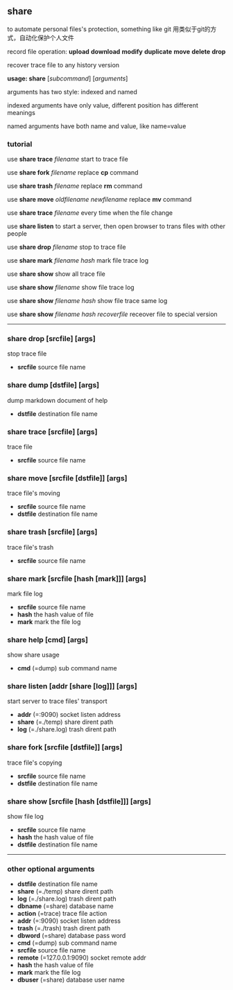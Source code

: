 ## share
to automate personal files's protection, something like git 用类似于git的方式，自动化保护个人文件

record file operation: **upload** **download** **modify** **duplicate** **move** **delete** **drop**

recover trace file to any history version

**usage: share** [*subcommand*] [*arguments*]

arguments has two style: indexed and named

indexed arguments have only value, different position has different meanings

named arguments have both name and value, like name=value

### tutorial
use **share trace** *filename* start to trace file

use **share fork** *filename* replace **cp** command

use **share trash** *filename* replace **rm** command

use **share move** *oldfilename* *newfilename* replace **mv** command

use **share trace** *filename* every time when the file change

use **share listen** to start a server, then open browser to trans files with other people

use **share drop** *filename* stop to trace file

use **share mark** *filename* *hash* mark file trace log

use **share show** show all trace file

use **share show** *filename* show file trace log

use **share show** *filename* *hash* show file trace same log

use **share show** *filename* *hash* *recoverfile* receover file to special version

---
### share drop [srcfile] [args] 
stop trace file

* **srcfile** source file name

### share dump [dstfile] [args] 
dump markdown document of help

* **dstfile** destination file name

### share trace [srcfile] [args] 
trace file

* **srcfile** source file name

### share move [srcfile [dstfile]] [args] 
trace file's moving

* **srcfile** source file name
* **dstfile** destination file name

### share trash [srcfile] [args] 
trace file's trash

* **srcfile** source file name

### share mark [srcfile [hash [mark]]] [args] 
mark file log

* **srcfile** source file name
* **hash** the hash value of file
* **mark** mark the file log

### share help [cmd] [args] 
show share usage 

* **cmd** (=dump) sub command name

### share listen [addr [share [log]]] [args] 
start server to trace files' transport

* **addr** (=:9090) socket listen address
* **share** (=./temp) share dirent path
* **log** (=./share.log) trash dirent path

### share fork [srcfile [dstfile]] [args] 
trace file's copying

* **srcfile** source file name
* **dstfile** destination file name

### share show [srcfile [hash [dstfile]]] [args] 
show file log

* **srcfile** source file name
* **hash** the hash value of file
* **dstfile** destination file name

---
### other optional arguments

* **dstfile** destination file name
* **share** (=./temp) share dirent path
* **log** (=./share.log) trash dirent path
* **dbname** (=share) database name
* **action** (=trace) trace file action
* **addr** (=:9090) socket listen address
* **trash** (=./trash) trash dirent path
* **dbword** (=share) database pass word
* **cmd** (=dump) sub command name
* **srcfile** source file name
* **remote** (=127.0.0.1:9090) socket remote addr
* **hash** the hash value of file
* **mark** mark the file log
* **dbuser** (=share) database user name
